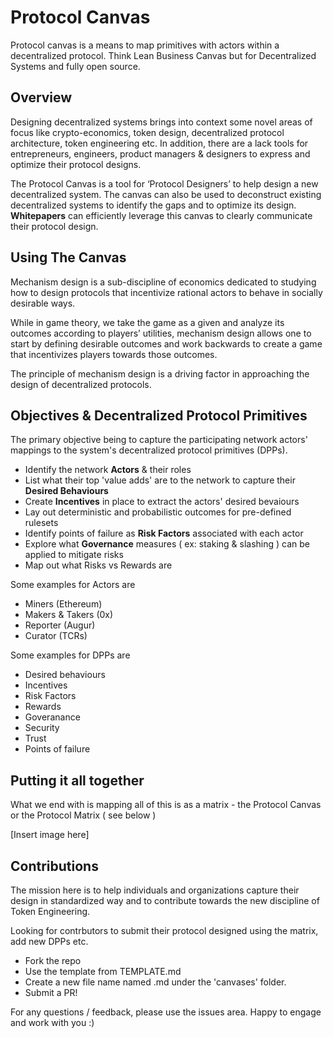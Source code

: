 # Protocol Canvas
Protocol canvas is a means to map primitives with actors within a decentralized protocol. Think Lean Business Canvas but for Decentralized Systems and fully open source.

## Overview
Designing decentralized systems brings into context some novel areas of focus like crypto-economics, token design, decentralized protocol architecture, token engineering etc. In addition, there are a lack tools for entrepreneurs, engineers, product managers & designers to express and optimize their protocol designs. 

The Protocol Canvas is a tool for ‘Protocol Designers’ to help design a new decentralized system. The canvas can also be used to deconstruct existing decentralized systems to identify the gaps and to optimize its design. **Whitepapers** can efficiently leverage this canvas to clearly communicate their protocol design.

## Using The Canvas
Mechanism design is a sub-discipline of economics dedicated to studying how to design protocols that incentivize rational actors to behave in socially desirable ways.

While in game theory, we take the game as a given and analyze its outcomes according to players’ utilities, mechanism design allows one to start by defining desirable outcomes and work backwards to create a game that incentivizes players towards those outcomes.

The principle of mechanism design is a driving factor in approaching the design of decentralized protocols. 

## Objectives & Decentralized Protocol Primitives
The primary objective being to capture the participating network actors' mappings to the system's decentralized protocol primitives (DPPs). 

- Identify the network **Actors** & their roles 
- List what their top 'value adds' are to the network to capture their **Desired Behaviours**
- Create **Incentives** in place to extract the actors' desired bevaiours
- Lay out deterministic and probabilistic outcomes for pre-defined rulesets
- Identify points of failure as **Risk Factors** associated with each actor
- Explore what **Governance** measures ( ex: staking & slashing ) can be applied to mitigate risks
- Map out what Risks vs Rewards are

Some examples for Actors are 
- Miners (Ethereum)
- Makers & Takers (0x)
- Reporter (Augur)
- Curator (TCRs)

Some examples for DPPs are
- Desired behaviours
- Incentives
- Risk Factors
- Rewards
- Goveranance 
- Security 
- Trust
- Points of failure

## Putting it all together
What we end with is mapping all of this is as a matrix - the Protocol Canvas or the Protocol Matrix ( see below )

[Insert image here]

## Contributions
The mission here is to help individuals and organizations capture their design in standardized way and to contribute towards the new discipline of Token Engineering. 

Looking for contrbutors to submit their protocol designed using the matrix, add new DPPs etc. 
- Fork the repo
- Use the template from TEMPLATE.md
- Create a new file name named <protocol-name>.md under the 'canvases' folder.
- Submit a PR!

For any questions / feedback, please use the issues area. Happy to engage and work with you :)
